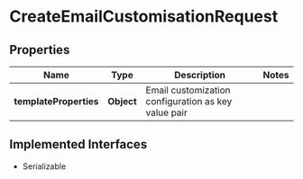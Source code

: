 

# CreateEmailCustomisationRequest


## Properties

| Name | Type | Description | Notes |
|------------ | ------------- | ------------- | -------------|
|**templateProperties** | **Object** | Email customization configuration as key value pair |  |


## Implemented Interfaces

* Serializable


